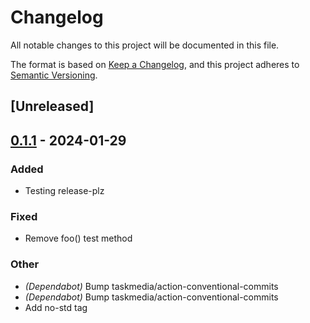 # Changelog
All notable changes to this project will be documented in this file.

The format is based on [Keep a Changelog](https://keepachangelog.com/en/1.0.0/),
and this project adheres to [Semantic Versioning](https://semver.org/spec/v2.0.0.html).

## [Unreleased]

## [0.1.1](https://github.com/BroderickCarlin/a7105/compare/v0.1.0...v0.1.1) - 2024-01-29

### Added
- Testing release-plz

### Fixed
- Remove foo() test method

### Other
- *(Dependabot)* Bump taskmedia/action-conventional-commits
- *(Dependabot)* Bump taskmedia/action-conventional-commits
- Add no-std tag
